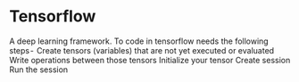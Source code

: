 # Tensorflow
A deep learning framework.
To code in tensorflow needs the following steps - 
Create tensors (variables) that are not yet executed or evaluated
Write operations between those tensors
Initialize your tensor
Create session
Run the session
